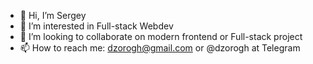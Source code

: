- 👋 Hi, I’m Sergey
- 👀 I’m interested in Full-stack Webdev
- 💞️ I’m looking to collaborate on modern frontend or Full-stack project
- 📫 How to reach me: dzorogh@gmail.com or @dzorogh at Telegram

<!---
Dzorogh/Dzorogh is a ✨ special ✨ repository because its `README.md` (this file) appears on your GitHub profile.
You can click the Preview link to take a look at your changes.
--->
